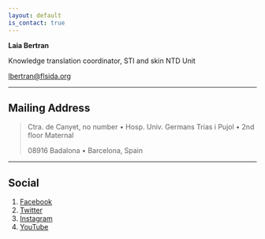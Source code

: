 ```yaml
---
layout: default
is_contact: true
---
```


**Laia Bertran**

Knowledge translation coordinator, STI and skin NTD Unit

[lbertran@flsida.org](mailto:lbertran@flsida.org)

---

## Mailing Address

> Ctra. de Canyet, no number • Hosp. Univ. Germans Trias i Pujol • 2nd floor Maternal
>
> 08916 Badalona • Barcelona, Spain

---

## Social

1. [Facebook](https://es-es.facebook.com/FLSida)
2. [Twitter](https://twitter.com/flsida)
3. [Instagram](https://www.instagram.com/flsida/)
4. [YouTube](https://www.youtube.com/user/lluitacontralasida)
